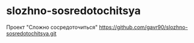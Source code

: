 # slozhno-sosredotochitsya
Проект "Сложно сосредоточиться"
https://github.com/gavr90/slozhno-sosredotochitsya.git